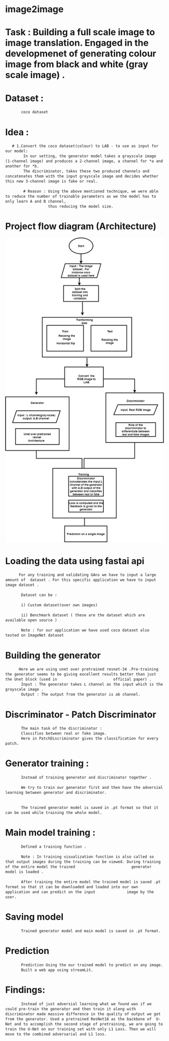 # image2image
# Task : Building a full scale image to image translation. Engaged in the developmenet of generating colour image from black and white (gray scale image) .
# Dataset : 
           coco dataset
# Idea : 
       # 1.Convert the coco dataset(colour) to LAB - to use as input for our model:
            In our setting, the generator model takes a grayscale image (1-channel image) and produces a 2-channel image, a channel for *a and another for *b. 
            The discriminator, takes these two produced channels and concatenates them with the input grayscale image and decides whether this new 3-channel image is fake or real.
            
            # Reason : Using the above mentioned technique, we were able to reduce the number of trainable parameters as we the model has to only learn A and B channel, 
                       thus reducing the model size. 
 # Project flow diagram (Architecture)
 
<img src="https://github.com/Shyam-AI/image2image/blob/main/images/color_gans.png" width="800px" height="auto">

# Loading the data using fastai api
          For any training and validating GAns we have to input a large amount of  dataset . For this specific application we have to input image dataset .

           Dataset can be :

           i) Custom dataset(over own images)

           ii) Benchmark dataset ( these are the dataset which are available open source )

           Note : for our application we have used coco dataset also tested on ImageNet dataset
                      
# Building the generator
          Here we are using unet over pretrained resnet-34 .Pre-training the generator seems to be giving excellent results better than just the Unet block (used in                         official paper) .
           Input : The generator takes L channel as the input which is the grayscale image .
           Output : The output from the generator is ab channel.
           
# Discriminator - Patch Discriminator
           The main task of the discriminator :
           Classifies between real or fake image.
           Here in PatchDiscriminator gives the classification for every patch.
           
# Generator training :
           Instead of training generator and discriminator together .

           We try to train our generator first and then have the adversial learning between generator and discriminator.
          

           The trained generator model is saved in .pt format so that it can be used while training the whole model.
# Main model training :
           Defined a training function .

           Note : In training visualization function is also called so that output images during the training can be viewed. During training of the entire model the trained                         generator model is loaded .
           
           After training the entire model the trained model is saved .pt    format so that it can be downloaded and loaded into our own application and can predict on the input              image by the user.
           
# Saving model
           Trained generator model and main model is saved in .pt format.

# Prediction
           Prediction Using the our trained model to predict on any image.
           Built a web app using streamLit.
# Findings:
           Instead of just adversial learning what we found was if we could pre-train the generator and then train it along with discriminator made massive difference in the quality of output we got from the generator. Used a pretrained ResNet18 as the backbone of  U-Net and to accomplish the second stage of pretraining, we are going to train the U-Net on our training set with only L1 Loss. Then we will move to the combined adversarial and L1 loss.
